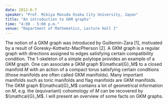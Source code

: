 ```yaml
---
date: 2012-6-7
speaker: "Prof. Mikiya Masuda Osaka City University, Japan"
title: "An introduction to GKM graphs"
time: "4:00 - 5:00 p.m."
venue: "Department of Mathematics, Lecture Hall I"
---
```

The notion of a GKM graph was introduced by Guillemin-Zara [1],
motivated by a result of Goresky-Kottwitz-MacPherson [2]. A GKM
graph is a regular graph with directions assigned to edges satisfying
certain compatibility condition. The 1-skeleton of a simple polytope
provides an example of a GKM graph. One can associate a GKM
graph $\\mathcal{G}_M$ to a closed manifold $M$ with an action of a
compact torus satisfying certain conditions (those manifolds are often
called GKM manifolds). Many important manifolds such as toric manifolds
and flag manifolds are GKM manifolds. The GKM graph $\\mathcal{G}_M$
contains a lot of geometrical information on $M$, e.g. the (equivariant)
cohomology of $M$ can be recovered by $\\mathcal{G}_M$. I will present
an overview of some facts on GKM graphs.
